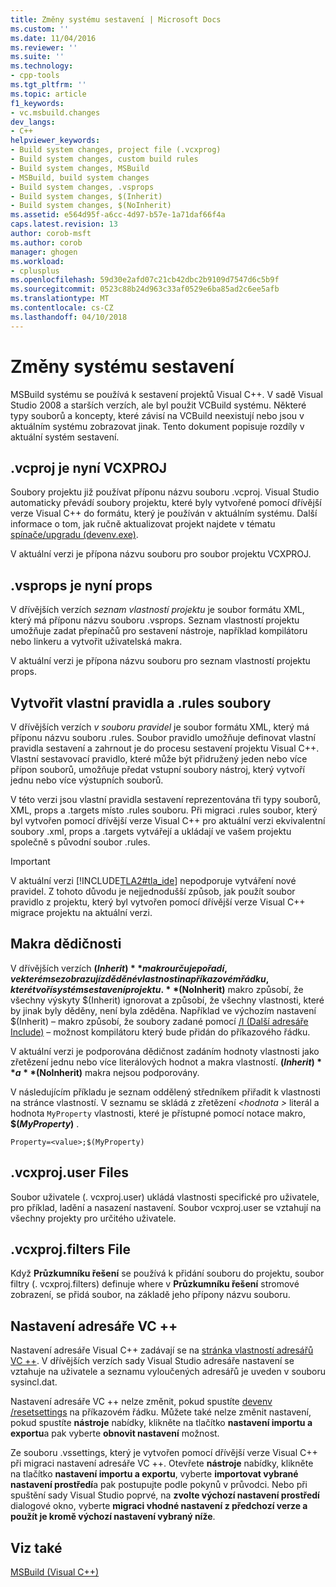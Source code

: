 ```yaml
---
title: Změny systému sestavení | Microsoft Docs
ms.custom: ''
ms.date: 11/04/2016
ms.reviewer: ''
ms.suite: ''
ms.technology:
- cpp-tools
ms.tgt_pltfrm: ''
ms.topic: article
f1_keywords:
- vc.msbuild.changes
dev_langs:
- C++
helpviewer_keywords:
- Build system changes, project file (.vcxprog)
- Build system changes, custom build rules
- Build system changes, MSBuild
- MSBuild, build system changes
- Build system changes, .vsprops
- Build system changes, $(Inherit)
- Build system changes, $(NoInherit)
ms.assetid: e564d95f-a6cc-4d97-b57e-1a71daf66f4a
caps.latest.revision: 13
author: corob-msft
ms.author: corob
manager: ghogen
ms.workload:
- cplusplus
ms.openlocfilehash: 59d30e2afd07c21cb42dbc2b9109d7547d6c5b9f
ms.sourcegitcommit: 0523c88b24d963c33af0529e6ba85ad2c6ee5afb
ms.translationtype: MT
ms.contentlocale: cs-CZ
ms.lasthandoff: 04/10/2018
---
```

# <a name="build-system-changes"></a>Změny systému sestavení
MSBuild systému se používá k sestavení projektů Visual C++. V sadě Visual Studio 2008 a starších verzích, ale byl použit VCBuild systému. Některé typy souborů a koncepty, které závisí na VCBuild neexistují nebo jsou v aktuálním systému zobrazovat jinak. Tento dokument popisuje rozdíly v aktuální systém sestavení.  
  
## <a name="vcproj-is-now-vcxproj"></a>.vcproj je nyní VCXPROJ  
 Soubory projektu již používat příponu názvu souboru .vcproj. Visual Studio automaticky převádí soubory projektu, které byly vytvořené pomocí dřívější verze Visual C++ do formátu, který je používán v aktuálním systému. Další informace o tom, jak ručně aktualizovat projekt najdete v tématu [spínače/upgradu (devenv.exe)](/visualstudio/ide/reference/upgrade-devenv-exe).  
  
 V aktuální verzi je přípona názvu souboru pro soubor projektu VCXPROJ.  
  
## <a name="vsprops-is-now-props"></a>.vsprops je nyní props  
 V dřívějších verzích *seznam vlastností projektu* je soubor formátu XML, který má příponu názvu souboru .vsprops. Seznam vlastností projektu umožňuje zadat přepínačů pro sestavení nástroje, například kompilátoru nebo linkeru a vytvořit uživatelská makra.  
  
 V aktuální verzi je přípona názvu souboru pro seznam vlastností projektu props.  
  
## <a name="custom-build-rules-and-rules-files"></a>Vytvořit vlastní pravidla a .rules soubory  
 V dřívějších verzích *v souboru pravidel* je soubor formátu XML, který má příponu názvu souboru .rules. Soubor pravidlo umožňuje definovat vlastní pravidla sestavení a zahrnout je do procesu sestavení projektu Visual C++. Vlastní sestavovací pravidlo, které může být přidružený jeden nebo více přípon souborů, umožňuje předat vstupní soubory nástroj, který vytvoří jednu nebo více výstupních souborů.  
  
 V této verzi jsou vlastní pravidla sestavení reprezentována tři typy souborů, XML, props a .targets místo .rules souboru. Při migraci .rules soubor, který byl vytvořen pomocí dřívější verze Visual C++ pro aktuální verzi ekvivalentní soubory .xml, props a .targets vytvářejí a ukládají ve vašem projektu společně s původní soubor .rules.  
  
> [!IMPORTANT]
>  V aktuální verzi [!INCLUDE[TLA2#tla_ide](../build/includes/tla2sharptla_ide_md.md)] nepodporuje vytváření nové pravidel. Z tohoto důvodu je nejjednodušší způsob, jak použít soubor pravidlo z projektu, který byl vytvořen pomocí dřívější verze Visual C++ migrace projektu na aktuální verzi.  
  
## <a name="inheritance-macros"></a>Makra dědičnosti  
 V dřívějších verzích **$(Inherit)** makro určuje pořadí, ve kterém se zobrazují zděděné vlastnosti na příkazovém řádku, které tvoří systém sestavení projektu. **$(NoInherit)** makro způsobí, že všechny výskyty $(Inherit) ignorovat a způsobí, že všechny vlastnosti, které by jinak byly děděny, není byla zděděna. Například ve výchozím nastavení $(Inherit) – makro způsobí, že soubory zadané pomocí [/I (Další adresáře Include)](../build/reference/i-additional-include-directories.md) – možnost kompilátoru který bude přidán do příkazového řádku.  
  
 V aktuální verzi je podporována dědičnost zadáním hodnoty vlastnosti jako zřetězení jednu nebo více literálových hodnot a makra vlastností. **$(Inherit)** a **$(NoInherit)** makra nejsou podporovány.  
  
 V následujícím příkladu je seznam oddělený středníkem přiřadit k vlastnosti na stránce vlastností. V seznamu se skládá z zřetězení  *\<hodnota >* literál a hodnota `MyProperty` vlastnosti, které je přístupné pomocí notace makro, **$(***MyProperty***)** .  
  
```  
Property=<value>;$(MyProperty)  
```  
  
## <a name="vcxprojuser-files"></a>.vcxproj.user Files  
 Soubor uživatele (. vcxproj.user) ukládá vlastnosti specifické pro uživatele, pro příklad, ladění a nasazení nastavení. Soubor vcxproj.user se vztahují na všechny projekty pro určitého uživatele.  
  
## <a name="vcxprojfilters-file"></a>.vcxproj.filters File  
 Když **Průzkumníku řešení** se používá k přidání souboru do projektu, soubor filtry (. vcxproj.filters) definuje where v **Průzkumníku řešení** stromové zobrazení, se přidá soubor, na základě jeho přípony názvu souboru.  
  
## <a name="vc-directories-settings"></a>Nastavení adresáře VC ++  
 Nastavení adresáře Visual C++ zadávají se na [stránka vlastností adresářů VC ++](../ide/vcpp-directories-property-page.md). V dřívějších verzích sady Visual Studio adresáře nastavení se vztahuje na uživatele a seznamu vyloučených adresářů je uveden v souboru sysincl.dat.  
  
 Nastavení adresáře VC ++ nelze změnit, pokud spustíte [devenv /resetsettings](/visualstudio/ide/reference/resetsettings-devenv-exe) na příkazovém řádku. Můžete také nelze změnit nastavení, pokud spustíte **nástroje** nabídky, klikněte na tlačítko **nastavení importu a exportu**a pak vyberte **obnovit nastavení** možnost.  
  
 Ze souboru .vssettings, který je vytvořen pomocí dřívější verze Visual C++ při migraci nastavení adresáře VC ++. Otevřete **nástroje** nabídky, klikněte na tlačítko **nastavení importu a exportu**, vyberte **importovat vybrané nastavení prostředí**a pak postupujte podle pokynů v průvodci. Nebo při spuštění sady Visual Studio poprvé, na **zvolte výchozí nastavení prostředí** dialogové okno, vyberte **migraci vhodné nastavení z předchozí verze a použít je kromě výchozí nastavení vybraný níže**.  
  
## <a name="see-also"></a>Viz také  
 [MSBuild (Visual C++)](../build/msbuild-visual-cpp.md)
